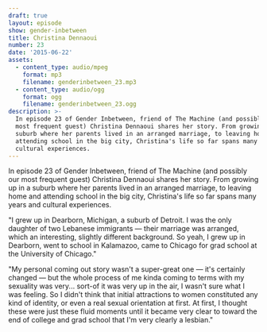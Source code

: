 ```yaml
---
draft: true
layout: episode
show: gender-inbetween
title: Christina Dennaoui
number: 23
date: '2015-06-22'
assets:
  - content_type: audio/mpeg
    format: mp3
    filename: genderinbetween_23.mp3
  - content_type: audio/ogg
    format: ogg
    filename: genderinbetween_23.ogg
description: >-
  In episode 23 of Gender Inbetween, friend of The Machine (and possibly our
  most frequent guest) Christina Dennaoui shares her story. From growing up in a
  suburb where her parents lived in an arranged marriage, to leaving home and
  attending school in the big city, Christina's life so far spans many years and
  cultural experiences.
---
```

In episode 23 of Gender Inbetween, friend of The Machine (and possibly our most frequent guest) Christina Dennaoui shares her story. From growing up in a suburb where her parents lived in an arranged marriage, to leaving home and attending school in the big city, Christina's life so far spans many years and cultural experiences.

"I grew up in Dearborn, Michigan, a suburb of Detroit. I was the only daughter of two Lebanese immigrants &mdash; their marriage was arranged, which an interesting, slightly different background. So yeah, I grew up in Dearborn, went to school in Kalamazoo, came to Chicago for grad school at the University of Chicago."

"My personal coming out story wasn't a super-great one &mdash; it's certainly changed &mdash; but the whole process of me kinda coming to terms with my sexuality was very... sort-of it was very up in the air, I wasn't sure what I was feeling. So I didn't think that initial attractions to women constituted any kind of identity, or even a real sexual orientation at first. At first, I thought these were just these fluid moments until it became very clear to toward the end of college and grad school that I'm very clearly a lesbian."